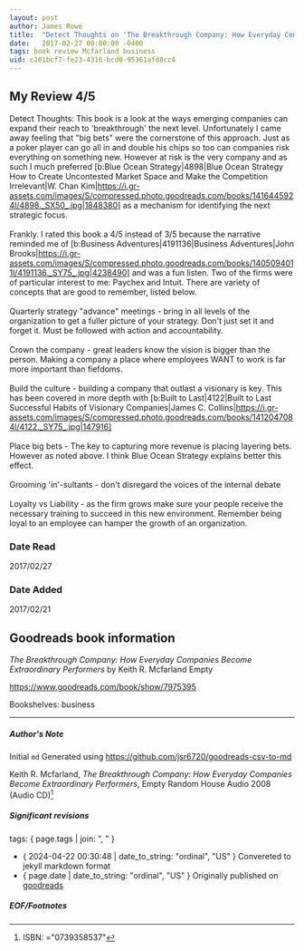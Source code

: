 ```yaml
---
layout: post
author: James Rowe
title:  "Detect Thoughts on 'The Breakthrough Company: How Everyday Companies Become Extraordinary Performers'"
date:   2017-02-27 00:00:00 -0400
tags: book review Mcfarland business
uid: c201bcf7-fe23-4316-bcd0-95361afd8cc4
---
```


<!-- highly dependent on how you personally use jekyll templates, and how you want this to show up -->

## My Review 4/5

Detect Thoughts: This book is a look at the ways emerging companies can expand their reach to 'breakthrough' the next level. Unfortunately I came away feeling that "big bets" were the cornerstone of this approach. Just as a poker player can go all in and double his chips so too can companies risk everything on something new. However at risk is the very company and as such I much preferred [b:Blue Ocean Strategy|4898|Blue Ocean Strategy  How to Create Uncontested Market Space and Make the Competition Irrelevant|W. Chan Kim|https://i.gr-assets.com/images/S/compressed.photo.goodreads.com/books/1416445924l/4898._SX50_.jpg|1848380] as a mechanism for identifying the next strategic focus.<br/><br/>Frankly. I rated this book a 4/5 instead of 3/5 because the narrative reminded me of [b:Business Adventures|4191136|Business Adventures|John Brooks|https://i.gr-assets.com/images/S/compressed.photo.goodreads.com/books/1405094011l/4191136._SY75_.jpg|4238490] and was a fun listen. Two of the firms were of particular interest to me: Paychex and Intuit. There are variety of concepts that are good to remember, listed below.<br/><br/>Quarterly strategy "advance" meetings - bring in all levels of the organization to get a fuller picture of your strategy. Don't just set it and forget it. Must be followed with action and accountability.<br/><br/>Crown the company - great leaders know the vision is bigger than the person. Making a company a place where employees WANT to work is far more important than fiefdoms.<br/><br/>Build the culture - building a company that outlast a visionary is key. This has been covered in more depth with [b:Built to Last|4122|Built to Last  Successful Habits of Visionary Companies|James C. Collins|https://i.gr-assets.com/images/S/compressed.photo.goodreads.com/books/1412047084l/4122._SY75_.jpg|147916]<br/><br/>Place big bets - The key to capturing more revenue is placing layering bets. However as noted above. I think Blue Ocean Strategy explains better this effect.<br/><br/>Grooming 'in'-sultants - don't disregard the voices of the internal debate<br/><br/>Loyalty vs Liability - as the firm grows make sure your people receive the necessary training to succeed in this new environment. Remember being loyal to an employee can hamper the growth of an organization.

### Date Read
2017/02/27

### Date Added
2017/02/21

## Goodreads book information

*The Breakthrough Company: How Everyday Companies Become Extraordinary Performers* by Keith R. Mcfarland
Empty

https://www.goodreads.com/book/show/7975395

Bookshelves: business

---

##### Author's Note

Initial `md` Generated using https://github.com/jsr6720/goodreads-csv-to-md

Keith R. Mcfarland, *The Breakthrough Company: How Everyday Companies Become Extraordinary Performers*, Empty Random House Audio 2008 (Audio CD)[^1]

##### Significant revisions

tags: { page.tags | join: ", " } <!-- todo move this somewhere -->

- { 2024-04-22 00:30:48 | date_to_string: "ordinal", "US" } Convereted to jekyll markdown format 
- { page.date | date_to_string: "ordinal", "US" } Originally published on [goodreads](https://www.goodreads.com)

##### EOF/Footnotes

[^1]: ISBN: ="0739358537"